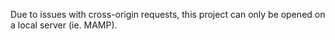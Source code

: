 Due to issues with cross-origin requests, this project can only be opened on a local server (ie. MAMP).
